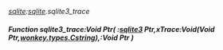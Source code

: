 _[sqlite](../../modules/sqlite/sqlite-module.md):[sqlite](../../modules/sqlite/sqlite-module.md).sqlite3\_trace_
##### Function sqlite3\_trace:Void Ptr( :[sqlite3](../../modules/sqlite/sqlite-sqlite3.md) Ptr,xTrace:Void(Void Ptr,[wonkey.types.Cstring](../../modules/wonkey/wonkey-types-cstring.md)),:Void Ptr )

